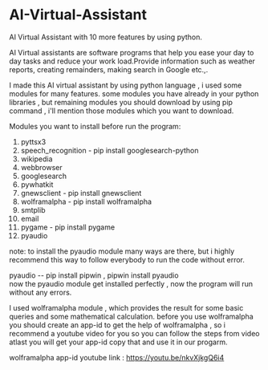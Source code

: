 # AI-Virtual-Assistant
AI Virtual Assistant with 10 more features by using python.

AI Virtual assistants are software programs that help you ease your day to day tasks and reduce your work load.Provide information such as weather reports, creating remainders, making search in Google etc.,.


I made this AI virtual assistant by using python language , i used some modules for many features. some modules you have already in your python libraries , but remaining modules you should download by using pip command , i'll mention those modules which you want to download. 

Modules you want to install before run the program:
 1. pyttsx3
 2. speech_recognition    -      pip install googlesearch-python
 3. wikipedia
 4. webbrowser
 5. googlesearch
 6. pywhatkit
 7. gnewsclient           -      pip install gnewsclient
 8. wolframalpha          -      pip install wolframalpha           
 9. smtplib
 10. email
 11. pygame               -      pip install pygame
 12. pyaudio

note: to install the pyaudio module many ways are there, but i highly recommend this way to follow everybody to run the code without error.

  pyaudio -- pip install pipwin , pipwin install pyaudio  
  now the pyaudio module get installed perfectly , now the program will run without any errors.
  
I used wolframalpha module , which provides the result for some basic queries and some mathematical calculation. before you use wolframalpha you should create an app-id to get the help of wolframalpha , so i recommend a youtube video for you so you can follow the steps from video atlast you will get your app-id copy that and use it in our progarm.

  wolframalpha app-id youtube link : https://youtu.be/nkvXjkgQ6i4
  
  

